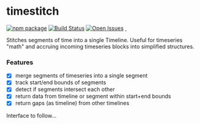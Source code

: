 # timestitch

[![npm package][npm-image]][npm-url]
[![Build Status][travis-image]][travis-url]
[![Open Issues][issues-image]][issues-url]
<a href="https://github.com/kwhitley/timestitch" target="\_parent">
  <img alt="" src="https://img.shields.io/github/stars/kwhitley/timestitch.svg?style=social&label=Star" />
</a>
<a href="https://twitter.com/kevinrwhitley" target="\_parent">
  <img alt="" src="https://img.shields.io/twitter/follow/kevinrwhitley.svg?style=social&label=Follow" />
</a>

Stitches segments of time into a single Timeline.  Useful for timeseries "math" and accruing incoming timeseries blocks into simplified structures.

### Features
- [x] merge segments of timeseries into a single segment
- [x] track start/end bounds of segments
- [x] detect if segments intersect each other
- [x] return data from timeline or segment within start+end bounds
- [x] return gaps (as timeline) from other timelines

Interface to follow...

[twitter-image]:https://img.shields.io/twitter/url?style=social&url=https%3A%2F%2Fwww.npmjs.com%2Fpackage%2Ftimestitch
[logo-image]:https://user-images.githubusercontent.com/865416/114285361-2bd3e180-9a1c-11eb-8386-a2e9f4383d43.png
[gzip-image]:https://img.shields.io/bundlephobia/minzip/timestitch
[gzip-url]:https://bundlephobia.com/result?p=timestitch
[issues-image]:https://img.shields.io/github/issues/kwhitley/timestitch
[issues-url]:https://github.com/kwhitley/timestitch/issues
[npm-image]:https://img.shields.io/npm/v/timestitch.svg
[npm-url]:http://npmjs.org/package/timestitch
[travis-image]:https://travis-ci.org/kwhitley/timestitch.svg?branch=v0.x
[travis-url]:https://travis-ci.org/kwhitley/timestitch
[david-image]:https://david-dm.org/kwhitley/timestitch/status.svg
[david-url]:https://david-dm.org/kwhitley/timestitch
[coveralls-image]:https://coveralls.io/repos/github/kwhitley/timestitch/badge.svg?branch=v0.x
[coveralls-url]:https://coveralls.io/github/kwhitley/timestitch?branch=v0.x
